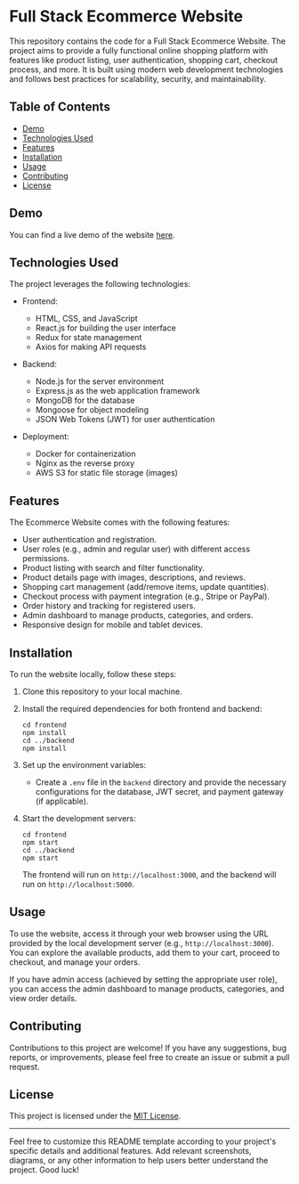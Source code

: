 # Full Stack Ecommerce Website

This repository contains the code for a Full Stack Ecommerce Website. The project aims to provide a fully functional online shopping platform with features like product listing, user authentication, shopping cart, checkout process, and more. It is built using modern web development technologies and follows best practices for scalability, security, and maintainability.

## Table of Contents

- [Demo](#demo)
- [Technologies Used](#technologies-used)
- [Features](#features)
- [Installation](#installation)
- [Usage](#usage)
- [Contributing](#contributing)
- [License](#license)

## Demo

You can find a live demo of the website [here](https://example.com).

## Technologies Used

The project leverages the following technologies:

- Frontend:
  - HTML, CSS, and JavaScript
  - React.js for building the user interface
  - Redux for state management
  - Axios for making API requests

- Backend:
  - Node.js for the server environment
  - Express.js as the web application framework
  - MongoDB for the database
  - Mongoose for object modeling
  - JSON Web Tokens (JWT) for user authentication

- Deployment:
  - Docker for containerization
  - Nginx as the reverse proxy
  - AWS S3 for static file storage (images)

## Features

The Ecommerce Website comes with the following features:

- User authentication and registration.
- User roles (e.g., admin and regular user) with different access permissions.
- Product listing with search and filter functionality.
- Product details page with images, descriptions, and reviews.
- Shopping cart management (add/remove items, update quantities).
- Checkout process with payment integration (e.g., Stripe or PayPal).
- Order history and tracking for registered users.
- Admin dashboard to manage products, categories, and orders.
- Responsive design for mobile and tablet devices.

## Installation

To run the website locally, follow these steps:

1. Clone this repository to your local machine.

2. Install the required dependencies for both frontend and backend:
   ```
   cd frontend
   npm install
   cd ../backend
   npm install
   ```

3. Set up the environment variables:

   - Create a `.env` file in the `backend` directory and provide the necessary configurations for the database, JWT secret, and payment gateway (if applicable).

4. Start the development servers:

   ```
   cd frontend
   npm start
   cd ../backend
   npm start
   ```

   The frontend will run on `http://localhost:3000`, and the backend will run on `http://localhost:5000`.

## Usage

To use the website, access it through your web browser using the URL provided by the local development server (e.g., `http://localhost:3000`). You can explore the available products, add them to your cart, proceed to checkout, and manage your orders.

If you have admin access (achieved by setting the appropriate user role), you can access the admin dashboard to manage products, categories, and view order details.

## Contributing

Contributions to this project are welcome! If you have any suggestions, bug reports, or improvements, please feel free to create an issue or submit a pull request.

## License

This project is licensed under the [MIT License](LICENSE).

---

Feel free to customize this README template according to your project's specific details and additional features. Add relevant screenshots, diagrams, or any other information to help users better understand the project. Good luck!
